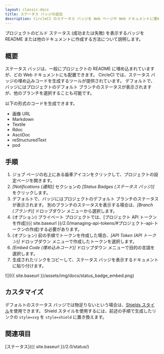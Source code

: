 ```yaml
---
layout: classic-docs
title: ステータス バッジの追加
description: CircleCI のステータス バッジを Web ページや Web ドキュメントに埋め込む方法
---
```


プロジェクトのビルド ステータス (成功または失敗) を表示するバッジを README または他のドキュメントに作成する方法について説明します。

## 概要

ステータス バッジは、一般にプロジェクトの README に埋め込まれていますが、どの Web ドキュメントにも配置できます。 CircleCI では、ステータス バッジの埋め込みコードを生成するツールが提供されています。 デフォルトで、バッジにはプロジェクトのデフォルト ブランチのステータスが表示されますが、他のブランチを選択することも可能です。

以下の形式のコードを生成できます。

- 画像 URL
- Markdown
- Textile
- Rdoc
- AsciiDoc
- reStructuredText
- pod

## 手順

1. ジョブ ページの右上にある歯車アイコンをクリックして、プロジェクトの設定ページを開きます。
2. *[Notifications (通知)]* セクションの *[Status Badges (ステータス バッジ)]* をクリックします。
3. デフォルトで、バッジにはプロジェクトのデフォルト ブランチのステータスが表示されます。 別のブランチのステータスを表示する場合は、*[Branch (ブランチ)]* ドロップダウン メニューから選択します。
4. (オプション) プライベート プロジェクトでは、[プロジェクト API トークンを作成]({{ site.baseurl }}/2.0/managing-api-tokens/#プロジェクト-api-トークンの作成)する必要があります。
5. (オプション) 前の手順でトークンを作成した場合、*[API Token (API トークン)]* ドロップダウン メニューで作成したトークンを選択します。
6. *[Embed Code (埋め込みコード)]* ドロップダウン メニューで目的の言語を選択します。
7. 生成されたリンクをコピーして、ステータス バッジを表示するドキュメントに貼り付けます。

![]({{ site.baseurl }}/assets/img/docs/status_badge_embed.png)

## カスタマイズ

デフォルトのステータス バッジでは物足りないという場合は、[Shields スタイル](https://shields.io/)を使用できます。 Shield スタイルを使用するには、前述の手順で生成したリンクの `style=svg` を `style=shield` に置き換えます。

## 関連項目

[ステータス]({{ site.baseurl }}/2.0/status/)